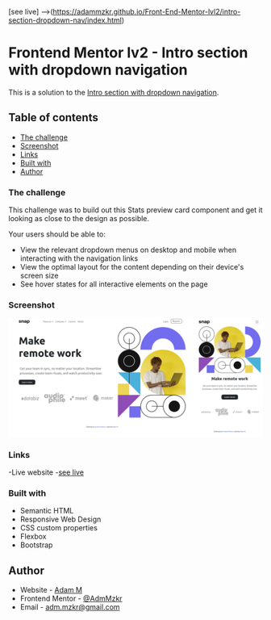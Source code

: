 [see live] -->(https://adammzkr.github.io/Front-End-Mentor-lvl2/intro-section-dropdown-nav/index.html)
# Frontend Mentor lv2 - Intro section with dropdown navigation

This is a solution to the [Intro section with dropdown navigation](https://www.frontendmentor.io/challenges/intro-section-with-dropdown-navigation-ryaPetHE5). 

## Table of contents

- [The challenge](#the-challenge)
- [Screenshot](#screenshot)
- [Links](#links)
- [Built with](#built-with)
- [Author](#author)

### The challenge

This challenge was to build out this Stats preview card component and get it looking as close to the design as possible. 

Your users should be able to:
- View the relevant dropdown menus on desktop and mobile when interacting with the navigation links
- View the optimal layout for the content depending on their device's screen size
- See hover states for all interactive elements on the page
### Screenshot
![](images/screen.png)

### Links 

-Live website -[see live](https://adammzkr.github.io/Front-End-Mentor-lvl2/intro-section-dropdown-nav/index.html)


### Built with
- Semantic HTML
- Responsive Web Design
- CSS custom properties 
- Flexbox
- Bootstrap

## Author

- Website - [Adam M](https://github.com/AdamMzkr)
- Frontend Mentor - [@AdmMzkr](https://www.frontendmentor.io/profile/AdamMzkr)
- Email - [adm.mzkr@gmail.com](adm.mzkr@gmail.com)



